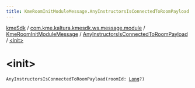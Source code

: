 ```yaml
---
title: KmeRoomInitModuleMessage.AnyInstructorsIsConnectedToRoomPayload.<init> - kmeSdk
---
```


[kmeSdk](../../../index.html) / [com.kme.kaltura.kmesdk.ws.message.module](../../index.html) / [KmeRoomInitModuleMessage](../index.html) / [AnyInstructorsIsConnectedToRoomPayload](index.html) / [&lt;init&gt;](./-init-.html)

# &lt;init&gt;

`AnyInstructorsIsConnectedToRoomPayload(roomId: `[`Long`](https://kotlinlang.org/api/latest/jvm/stdlib/kotlin/-long/index.html)`?)`